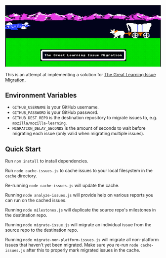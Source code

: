 <img src="https://raw.githubusercontent.com/toolness/learning-issue-migrator/master/img/migration.png">

This is an attempt at implementing a solution for 
[The Great Learning Issue Migration][migration].

## Environment Variables

* `GITHUB_USERNAME` is your GitHub username.
* `GITHUB_PASSWORD` is your GitHub password.
* `GITHUB_DEST_REPO` is the destination repository to migrate issues
  to, e.g. `mozilla/mozilla-learning`.
* `MIGRATION_DELAY_SECONDS` is the amount of seconds to wait before
  migrating each issue (only valid when migrating multiple issues).

## Quick Start

Run `npm install` to install dependencies.

Run `node cache-issues.js` to cache issues to your local filesystem in
the `cache` directory.

Re-running `node cache-issues.js` will update the cache.

Running `node analyze-issues.js` will provide help on various reports
you can run on the cached issues.

Running `node milestones.js` will duplicate the source repo's
milestones in the destination repo.

Running `node migrate-issue.js` will migrate an individual issue from
the source repo to the destination repo.

Running `node migrate-non-platform-issues.js` will migrate all
non-platform issues that haven't yet been migrated. Make sure you
re-run `node cache-issues.js` after this to properly mark
migrated issues in the cache.

<!-- Links -->

  [migration]: https://github.com/mozilla/teach.webmaker.org/issues/807
